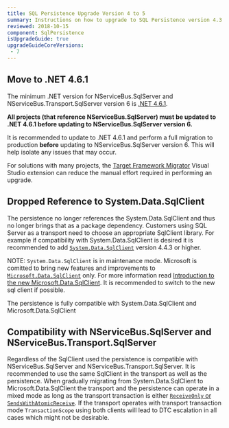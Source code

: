 ```yaml
---
title: SQL Persistence Upgrade Version 4 to 5
summary: Instructions on how to upgrade to SQL Persistence version 4.3
reviewed: 2018-10-15
component: SqlPersistence
isUpgradeGuide: true
upgradeGuideCoreVersions:
 - 7
---
```


## Move to .NET 4.6.1

The minimum .NET version for NServiceBus.SqlServer and NServiceBus.Transport.SqlServer version 6 is [.NET 4.6.1](https://dotnet.microsoft.com/download/dotnet-framework/net461).

**All projects (that reference NServiceBus.SqlServer) must be updated to .NET 4.6.1 before updating to NServiceBus.SqlServer version 6.**

It is recommended to update to .NET 4.6.1 and perform a full migration to production **before** updating to NServiceBus.SqlServer version 6. This will help isolate any issues that may occur.

For solutions with many projects, the [Target Framework Migrator](https://marketplace.visualstudio.com/items?itemName=PavelSamokha.TargetFrameworkMigrator) Visual Studio extension can reduce the manual effort required in performing an upgrade.

## Dropped Reference to System.Data.SqlClient

The persistence no longer references the System.Data.SqlClient and thus no longer brings that as a package dependency. Customers using SQL Server as a transport need to choose an appropriate SqlClient library. For example if compatibility with System.Data.SqlClient is desired it is recommended to add [`System.Data.SqlClient`](https://www.nuget.org/packages/System.Data.SqlClient/) version 4.4.3 or higher. 

NOTE: `System.Data.SqlClient` is in maintenance mode. Microsoft is comitted to bring new features and improvements to [`Microsoft.Data.SqlClient`](https://www.nuget.org/packages/Microsoft.Data.SqlClient/) only. For more information read [Introduction to the new Microsoft.Data.SqlClient](https://devblogs.microsoft.com/dotnet/introducing-the-new-microsoftdatasqlclient/). It is recommended to switch to the new sql client if possible.

The persistence is fully compatible with System.Data.SqlClient and Microsoft.Data.SqlClient

## Compatibility with NServiceBus.SqlServer and NServiceBus.Transport.SqlServer

Regardless of the SqlClient used the persistence is compatible with NServiceBus.SqlServer and NServiceBus.Transport.SqlServer. It is recommended to use the same SqlClient in the transport as well as the persistence. When gradually migrating from System.Data.SqlClient to Microsoft.Data.SqlClient the transport and the persistence can operate in a mixed mode as long as the transport transaction is either [`ReceiveOnly` or `SendsWithAtomicReceive`](/transports/sql/transactions.md). If the transport operates with transport transaction mode `TransactionScope` using both clients will lead to DTC escalation in all cases which might not be desirable.